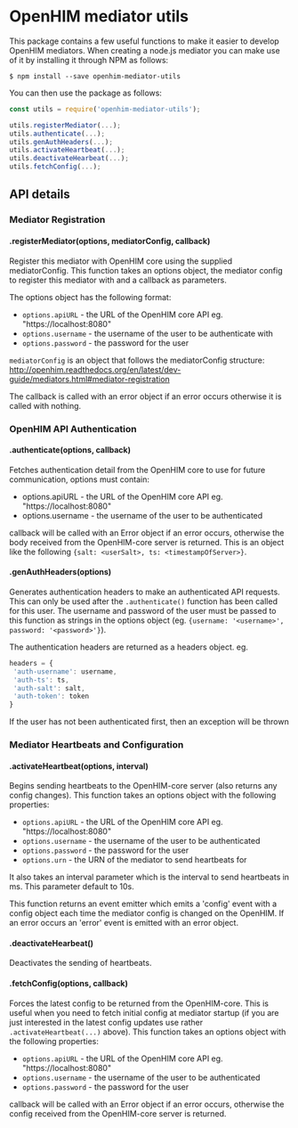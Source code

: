 # OpenHIM mediator utils

This package contains a few useful functions to make it easier to develop OpenHIM
mediators. When creating a node.js mediator you can make use of it by installing
it through NPM as follows:

```
$ npm install --save openhim-mediator-utils
```

You can then use the package as follows:

```js
const utils = require('openhim-mediator-utils');

utils.registerMediator(...);
utils.authenticate(...);
utils.genAuthHeaders(...);
utils.activateHeartbeat(...);
utils.deactivateHearbeat(...);
utils.fetchConfig(...);
```

## API details

### Mediator Registration

#### .registerMediator(options, mediatorConfig, callback)

Register this mediator with OpenHIM core using the supplied mediatorConfig. This
function takes an options object, the mediator config to register
this mediator with and a callback as parameters.

The options object has the following format:
* `options.apiURL` - the URL of the OpenHIM core API eg. "https://localhost:8080"
* `options.username` - the username of the user to be authenticate with
* `options.password` - the password for the user

`mediatorConfig` is an object that follows the mediatorConfig structure: http://openhim.readthedocs.org/en/latest/dev-guide/mediators.html#mediator-registration

The callback is called with an error object if an error occurs otherwise it is
called with nothing.

### OpenHIM API Authentication

#### .authenticate(options, callback)

Fetches authentication detail from the OpenHIM core to use for future
communication, options must contain:

* options.apiURL - the URL of the OpenHIM core API eg. "https://localhost:8080"
* options.username - the username of the user to be authenticated

callback will be called with an Error object if an error occurs, otherwise
the body received from the OpenHIM-core server is returned. This is an object
like the following `{salt: <userSalt>, ts: <timestampOfServer>}`.

#### .genAuthHeaders(options)

Generates authentication headers to make an authenticated API requests. This can
only be used after the `.authenticate()` function has been called for this
user. The username and password of the user must be passed to this function
as strings in the options object (eg. `{username: '<username>', password: '<password>'}`).

The authentication headers are returned as a headers object. eg.

```js
headers = {
 'auth-username': username,
 'auth-ts': ts,
 'auth-salt': salt,
 'auth-token': token
}
```

If the user has not been authenticated first, then an exception will be thrown

### Mediator Heartbeats and Configuration

#### .activateHeartbeat(options, interval)

Begins sending heartbeats to the OpenHIM-core server (also returns any config
changes). This function takes an options object with the following properties:

* `options.apiURL` - the URL of the OpenHIM core API eg. "https://localhost:8080"
* `options.username` - the username of the user to be authenticated
* `options.password` - the password for the user
* `options.urn` - the URN of the mediator to send heartbeats for

It also takes an interval parameter which is the interval to send heartbeats
in ms. This parameter default to 10s.

This function returns an event emitter which emits a 'config' event with a
config object each time the mediator config is changed on the OpenHIM. If an
error occurs an 'error' event is emitted with an error object.

#### .deactivateHearbeat()

Deactivates the sending of heartbeats.

#### .fetchConfig(options, callback)

Forces the latest config to be returned from the OpenHIM-core. This is useful
when you need to fetch initial config at mediator startup (if you are just interested in the latest config updates use rather `.activateHeartbeat(...)` above). This function takes
an options object with the following properties:

* `options.apiURL` - the URL of the OpenHIM core API eg. "https://localhost:8080"
* `options.username` - the username of the user to be authenticated
* `options.password` - the password for the user

callback will be called with an Error object if an error occurs, otherwise
the config received from the OpenHIM-core server is returned.
